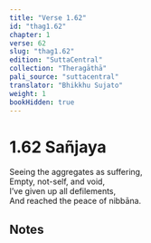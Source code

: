 ```yaml
---
title: "Verse 1.62"
id: "thag1.62"
chapter: 1
verse: 62
slug: "thag1.62"
edition: "SuttaCentral"
collection: "Theragāthā"
pali_source: "suttacentral"
translator: "Bhikkhu Sujato"
weight: 1
bookHidden: true
---
```


# 1.62 Sañjaya  

Seeing the aggregates as suffering,  
Empty, not-self, and void,  
I’ve given up all defilements,  
And reached the peace of nibbāna.

## Notes